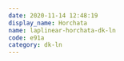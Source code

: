 ```yaml
---
date: 2020-11-14 12:48:19
display_name: Horchata
name: laplinear-horchata-dk-ln
code: e91a
category: dk-ln
---
```

